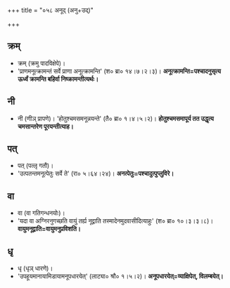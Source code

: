 +++
title = "०५८ अनूद् (अनु+उद्)"

+++

## क्रम्
- क्रम् (क्रमु पादविक्षेपे)।
- 'प्राणमनूत्क्रामन्तं सर्वे प्राणा अनूत्क्रामन्ति' (श० ब्रा० १४।७।२।३)। **अनूत्क्रामन्ति=पश्चादनुसृत्य ऊर्ध्वं क्रामन्ति बहिर्वा निष्क्रामन्तीत्यर्थः।**

## नी
- नी (णीञ् प्रापणे)।
'होतुश्चमसमनून्नयन्ते' (तै० ब्रा० १।४।५।२)। **होतुश्चमसमापूर्य तत उद्धृत्य चमसान्तरेण पूरयन्तीत्याह।**

## पत्
- पत् (पत्लृ गतौ)।
- 'उत्पतन्तमनूत्पेतुः सर्वे ते' (रा० ५।६४।२४)। **अनत्पेतुः=पश्चादुत्पुप्लुविरे।**

## वा
- वा (वा गतिगन्धनयोः)।
- 'यदा वा अग्निरनुगच्छति वायुं तर्ह्य नूद्वाति तस्मादेनमुदवासीदित्याहुः' (श० ब्रा० १०।३।३।८)। **वायुमनूद्वाति=वायुमनुप्रविशति।**

## धृ
- धृ (धृञ् धारणे)।
- 'उपहूयमानायामिडायामनूपधारयेत्' (लाट्या० श्रौ० १।५।२)। **अनूपधारयेत्=व्याक्षिपेत्, विलम्बयेत्।**
